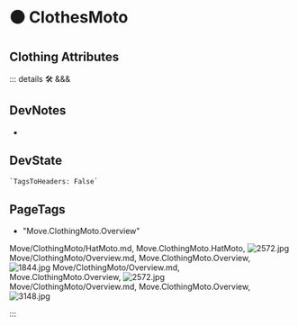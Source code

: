 
# 🟠 <moto>ClothesMoto</moto>

## Clothing Attributes

::: details 🛠 <dev>&&&</dev>

## DevNotes

-

## DevState

```py
`TagsToHeaders: False`
```

<h2>PageTags</h2>

- "Move.ClothingMoto.Overview"

Move/ClothingMoto/HatMoto.md, <dev>Move.ClothingMoto.HatMoto</dev>, ![2572.jpg](/PaperPhoto/2572.jpg)
Move/ClothingMoto/Overview.md, <dev>Move.ClothingMoto.Overview</dev>, ![1844.jpg](/PaperPhoto/1844.jpg)
Move/ClothingMoto/Overview.md, <dev>Move.ClothingMoto.Overview</dev>, ![2572.jpg](/PaperPhoto/2572.jpg)
Move/ClothingMoto/Overview.md, <dev>Move.ClothingMoto.Overview</dev>, ![3148.jpg](/PaperPhoto/3148.jpg)

:::
